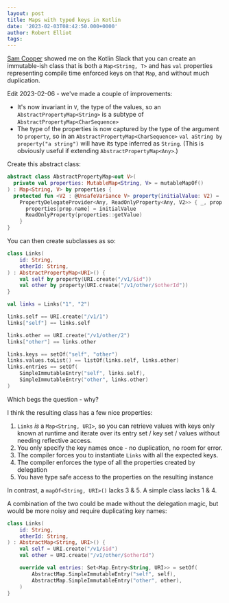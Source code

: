 ```yaml
---
layout: post
title: Maps with typed keys in Kotlin
date: '2023-02-03T08:42:50.000+0000'
author: Robert Elliot
tags:
---
```


[Sam Cooper](https://medium.com/@sam-cooper) showed me on the Kotlin Slack that
you can create an immutable-ish class that is both a `Map<String, T>` and has
`val` properties representing compile time enforced keys on that `Map`, and
without much duplication.

Edit 2023-02-06 - we've made a couple of improvements:

* It's now invariant in `V`, the type of the values, so an
  `AbstractPropertyMap<String>` is a subtype of
  `AbstractPropertyMap<CharSequence>`
* The type of the properties is now captured by the type of the argument to
  `property`, so in an `AbstractPropertyMap<CharSequence>`
  `val aString by property("a string")` will have its type inferred as
  `String`. (This is obviously useful if extending  `AbstractPropertyMap<Any>`.)

Create this abstract class:

```kotlin
abstract class AbstractPropertyMap<out V>(
  private val properties: MutableMap<String, V> = mutableMapOf()
) : Map<String, V> by properties {
  protected fun <V2 : @UnsafeVariance V> property(initialValue: V2) =
    PropertyDelegateProvider<Any, ReadOnlyProperty<Any, V2>> { _, prop ->
      properties[prop.name] = initialValue
      ReadOnlyProperty(properties::getValue)
    }
}

```

You can then create subclasses as so:

```kotlin
class Links(
    id: String,
    otherId: String,
) : AbstractPropertyMap<URI>() {
    val self by property(URI.create("/v1/$id"))
    val other by property(URI.create("/v1/other/$otherId"))
}

val links = Links("1", "2")

links.self == URI.create("/v1/1")
links["self"] == links.self

links.other == URI.create("/v1/other/2")
links["other"] == links.other

links.keys == setOf("self", "other")
links.values.toList() == listOf(links.self, links.other)
links.entries == setOf(
    SimpleImmutableEntry("self", links.self),
    SimpleImmutableEntry("other", links.other)
)
```

Which begs the question - why?

I think the resulting class has a few nice properties:

1. `Links` *is* a `Map<String, URI>`, so you can retrieve values with keys only
   known at runtime and iterate over its entry set / key set / values without
   needing reflective access.
2. You only specify the key names once - no duplication, no room for error.
3. The compiler forces you to instantiate `Links` with all the expected keys.
4. The compiler enforces the type of all the properties created by delegation
5. You have type safe access to the properties on the resulting instance

In contrast, a `mapOf<String, URI>()` lacks 3 & 5. A simple class lacks 1 & 4.

A combination of the two could be made without the delegation magic, but would
be more noisy and require duplicating key names:

```kotlin
class Links(
    id: String,
    otherId: String,
) : AbstractMap<String, URI>() {
    val self = URI.create("/v1/$id")
    val other = URI.create("/v1/other/$otherId")

    override val entries: Set<Map.Entry<String, URI>> = setOf(
        AbstractMap.SimpleImmutableEntry("self", self),
        AbstractMap.SimpleImmutableEntry("other", other),
    )
}
```
